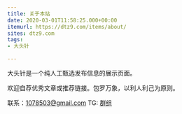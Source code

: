 ```yaml
---
title: 关于本站
date: 2020-03-01T11:58:25.000+00:00
itemurl: https://dtz9.com/items/about/
sites: dtz9.com
tags:
- 大头针

---
```

大头针是一个纯人工甄选发布信息的展示页面。

欢迎自荐优秀文章或推荐链接。包罗万象，以利人利己为原则。

联系：1078503@gmail.com   TG:  [群组](https://t.me/link1078503)